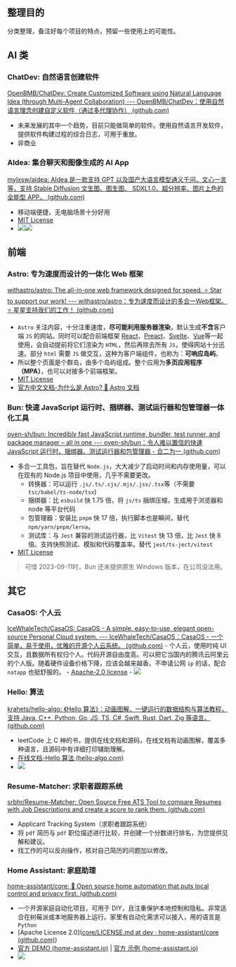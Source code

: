 ## 整理目的
分类整理，备注好每个项目的特点，预留一些使用上的可能性。

## AI 类
### ChatDev: 自然语言创建软件
[OpenBMB/ChatDev: Create Customized Software using Natural Language Idea (through Multi-Agent Collaboration) --- OpenBMB/ChatDev：使用自然语言理念创建自定义软件（通过多代理协作） (github.com)](https://github.com/OpenBMB/ChatDev)
- 未来发展的其中一个趋势，目前只能做简单的软件。使用自然语言开发软件，提供软件构建过程的综合日志，可用于重放。
- 非商业


### AIdea: 集合聊天和图像生成的 AI App
[mylxsw/aidea: AIdea 是一款支持 GPT 以及国产大语言模型通义千问、文心一言等，支持 Stable Diffusion 文生图、图生图、 SDXL1.0、超分辨率、图片上色的全能型 APP。 (github.com)](https://github.com/mylxsw/aidea)
- 移动端便捷，无电脑场景十分好用
- [MIT License](https://github.com/mylxsw/aidea/blob/main/LICENSE)
- ![](../assets/GItHub趋势项目整理-app.png)![](../assets/GItHub趋势项目整理-app2.png)

## 前端
### Astro: 专为速度而设计的一体化 Web 框架
[withastro/astro: The all-in-one web framework designed for speed. ⭐️ Star to support our work! --- withastro/astro：专为速度而设计的多合一Web框架。⭐️ 星星支持我们的工作！ (github.com)](https://github.com/withastro/astro)
- `Astro` 关注内容，十分注重速度，**尽可能利用服务器渲染**，默认生成**不含**客户端 `JS` 的网站。同时可以配合前端框架 [React](https://react.dev/)、[Preact](https://preactjs.com/)、[Svelte](https://svelte.dev/)、[Vue](https://vuejs.org/)等一起使用，会自动提前将它们渲染为 `HTML`，然后再除去所有 `JS`，使得网站十分迅速。部分 `html` 需要 `JS` 做交互，这种为客户端组件，也称为：**可响应岛屿**。
- 所以整个页面是个群岛，由多个岛屿组成。整个应用为**多页应用程序（MPA）**，也可以对接多个前端框架。
- [MIT License](https://github.com/withastro/astro/blob/main/LICENSE)
- [官方中文文档-为什么是 Astro? 🚀 Astro 文档](https://docs.astro.build/zh-cn/concepts/why-astro/)

### Bun: 快速 JavaScript 运行时、捆绑器、测试运行器和包管理器一体化工具
[oven-sh/bun: Incredibly fast JavaScript runtime, bundler, test runner, and package manager – all in one --- oven-sh/bun：令人难以置信的快速 JavaScript 运行时、捆绑器、测试运行器和包管理器 - 合二为一 (github.com)](https://github.com/oven-sh/bun)

- 多合一工具包，旨在替代 `Node.js`，大大减少了启动时间和内存使用量，可以在现有的 Node.js 项目中使用，几乎不需要更改。
	- 转换器：可以运行 `.js/.ts/.cjs/.mjs/.jsx/.tsx`等（不需要 `tsc/babel/ts-node/tsx`)
	- 捆绑器：比 `esbuild` 快 1.75 倍，将 `js/ts` 捆绑压缩，生成用于浏览器和 node 等平台代码
	- 包管理器：安装比 `pnpm` 快 17 倍，执行脚本也是瞬间，替代 `npm/yarn/pnpm/lerna`。
	- 测试库：与 `Jest` 兼容的测试运行器，比 `Vitest` 快 13 倍，比 `Jest` 快 8 倍。支持快照测试、模拟和代码覆盖率。替代 `jest/ts-ject/vitest`
- [MIT License](https://bun.sh/docs/project/licensing)
> 可惜 2023-09-11时，Bun 还未提供原生 Windows 版本，在公司没法用。



## 其它
### CasaOS: 个人云
[IceWhaleTech/CasaOS: CasaOS - A simple, easy-to-use, elegant open-source Personal Cloud system. --- IceWhaleTech/CasaOS：CasaOS - 一个简单，易于使用，优雅的开源个人云系统。 (github.com)](https://github.com/IceWhaleTech/CasaOS)
	- 个人云，使用时纯 UI 交互，且数据所有权归个人。代码开源自由度高。可以把它当国内的腾讯云阿里云的个人版。随着硬件设备价格下降，应该会越来越香。不申请公网 `ip` 的话，配合 `natapp` 也挺舒服的。
	- [Apache-2.0 license](https://github.com/IceWhaleTech/CasaOS/blob/main/LICENSE)
	- ![](../assets/Pastedimage20230904193004.png)


### Hello: 算法
[krahets/hello-algo: 《Hello 算法》：动画图解、一键运行的数据结构与算法教程，支持 Java, C++, Python, Go, JS, TS, C#, Swift, Rust, Dart, Zig 等语言。 (github.com)](https://github.com/krahets/hello-algo)
- leetCode 上 C 神的书，提供在线文档和源码，在线文档有动画图解，覆盖多种语言，且源码中有详细打印辅助理解。
- [在线文档-Hello 算法 (hello-algo.com)](https://www.hello-algo.com/)
- ![](../assets/GItHub趋势项目整理-1.png)

### Resume-Matcher: 求职者跟踪系统
[srbhr/Resume-Matcher: Open Source Free ATS Tool to compare Resumes with Job Descriptions and create a score to rank them.  (github.com)](https://github.com/srbhr/Resume-Matcher)
- Applicant Tracking System（求职者跟踪系统）
- 将 `pdf` 简历与 `pdf` 职位描述进行比较，并创建一个分数进行排名，为您提供见解和建议。
- 找工作的可以反向操作，核对自己简历的问题加以修改。


### Home Assistant: 家庭助理
[home-assistant/core: :house_with_garden: Open source home automation that puts local control and privacy first. (github.com)](https://github.com/home-assistant/core)
- 一个开源家庭自动化项目，可用于 DIY，且注重保护本地控制和隐私。非常适合在树莓派或本地服务器上运行。家里有自动化需求可以接入，用的语言是 `Python`
- [Apache License 2.0]([core/LICENSE.md at dev · home-assistant/core (github.com)](https://github.com/home-assistant/core/blob/dev/LICENSE.md))
- [官方 DEMO (home-assistant.io)](https://demo.home-assistant.io/#/lovelace/0) | [官方 示例 (home-assistant.io)](https://www.home-assistant.io/examples/)
- ![](../assets/GItHub趋势项目整理.png)


